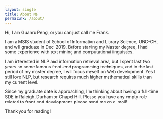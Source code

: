 ```yaml
---
layout: single
title: About Me
permalink: /about/
---
```


<p>Hi, I am Guanru Peng, or you can just call me Frank.</p>

<p>I am a MSIS student of School of Information and Library Science, UNC-CH, and will graduate in Dec, 2019. Before starting my Master degree, I had some experience with text mining and computational linguistics.</p>

<p>I am interested in NLP and information retrieval area, but I spent last two years on some famous front-end programming techniques, and in the last period of my master degree, I will focus myself on Web development. Yes I still love NLP, but research requires much higher mathematical skills than my current level. </p>

<p>Since my graduate date is approaching, I'm thinking about having a full-time SDE in Raleigh, Durham or Chapel Hill. Please you have any empty role related to front-end development, please send me an e-mail!</p>

<p>Thank you for reading!</p>
